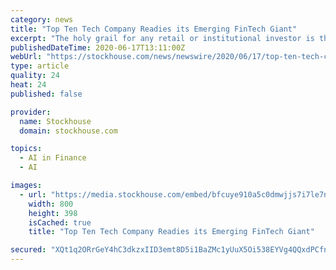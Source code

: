 ```yaml
---
category: news
title: "Top Ten Tech Company Readies its Emerging FinTech Giant"
excerpt: "The holy grail for any retail or institutional investor is the truly undervalued stock. And there are dozens of variables at play when determining a company’s share price. For the savvy retail investor or day trader,"
publishedDateTime: 2020-06-17T13:11:00Z
webUrl: "https://stockhouse.com/news/newswire/2020/06/17/top-ten-tech-company-readies-its-emerging-fintech-giant"
type: article
quality: 24
heat: 24
published: false

provider:
  name: Stockhouse
  domain: stockhouse.com

topics:
  - AI in Finance
  - AI

images:
  - url: "https://media.stockhouse.com/embed/bfcuye910a5c0dmwjjs7i7le7n/1/large"
    width: 800
    height: 398
    isCached: true
    title: "Top Ten Tech Company Readies its Emerging FinTech Giant"

secured: "XQt1q2ORrGeY4hC3dkzxIID3emt8D5i1BaZMc1yUuX5Oi538EYVg4QQxdPCfnSg5RyVx2knbkAbo0n/uCir+Vc1CzxRU0tyil26+gMYVaLubjOY6IVWIT1tzQ2gGBLY/i3ZEMBNEUtMu1HO0PD2J7L5fL7TgYA/nucAv1rA+WJrDA5JG9d/QRtKY48cYFaYBh5jonRbGiaw7mU+eMX+ZxJRRSckkRQkZQPXqhVNoQHLFxzA8NUArAUwa8HUydXfjUN+uDAUMWwM1fQbaRMnSnfRKEi91YsQtoGL8diiY1qBqyBZ+Zv5epRFetjaIqISVD+ZN84JR+ASLUwRa9XkT8Q==;VaXmwWfZxRTck3XYJyBorQ=="
---
```


